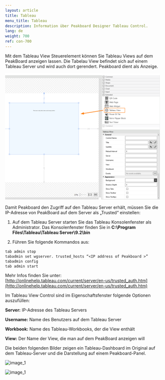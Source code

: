 ```yaml
---
layout: article
title: Tableau
menu_title: Tableau
description: Information über Peakboard Designer Tableau Control.
lang: de
weight: 700
ref: con-700
---
```


Mit dem Tableau View Steuerelement können Sie Tableau Views auf dem PeakBoard anzeigen lassen. Die Tabelau View befindet sich auf einem Tableau Server und wird auch dort gerendert. Peakboard dient als Anzeige.

![image_1](/assets/images/Controls/Tableau/ControlsTableau01.png)

Damit Peakboard den Zugriff auf den Tableau Server erhält, müssen Sie die IP-Adresse von PeakBoard auf dem Server als „Trusted“ einstellen:

1. Auf dem Tableau Server starten Sie das Tableau Konsolenfenster als Administrator. Das Konsolenfenster finden Sie in **C:\Program Files\Tableau\Tableau Server\9.2\bin**

2. Führen Sie folgende Kommandos aus:

```
tab admin stop
tabadmin set wgserver. trusted_hosts “<IP address of Peakboard >”
tabadmin config
tab admin start
```

Mehr Infos finden Sie unter: [http://onlinehelp.tableau.com/current/server/en-us/trusted_auth.htm](http://onlinehelp.tableau.com/current/server/en-us/trusted_auth.htm)

Im Tableau View Control sind im Eigenschaftsfenster folgende Optionen auszufüllen:

**Server:** IP-Adresse des Tableau Servers

**Username:**  Name des Benutzers auf dem Tableau Server

**Workbook:** Name des Tableau-Workbooks, der die View enthält

**View:** Der Name der View, die man auf dem PeakBoard anzeigen will


Die beiden folgenden Bilder zeigen ein Tableau-Dashboard im Original auf dem Tableau-Server und die Darstellung auf einem Peakboard-Panel.

![image_1](/assets/images/Controls/Tableau/ControlsTableau02.png)

![image_1](/assets/images/Controls/Tableau/ControlsTableau03.png)
